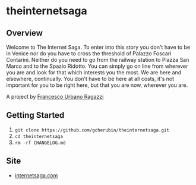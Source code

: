 # theinternetsaga

## Overview
Welcome to The Internet Saga.
To enter into this story you don't have to be in Venice nor do you have to cross the threshold of Palazzo Foscari Contarini.  Neither do you need to go from the railway station to Piazza San Marco and to the Spazio Ridotto. You can simply go on line from wherever you are and look for that which interests you the most. We are here and elsewhere, continually. You don't have to be here at all costs, it's not important for you to be right here, but that you are now, wherever you are.

A project by [Francesco Urbano Ragazzi](http://e-ven.net/)

## Getting Started
1. `git clone https://github.com/gcherubin/theinternetsaga.git`
2. `cd theinternetsaga`
3. `rm -rf CHANGELOG.md`

## Site
- [internetsaga.com](http://www.internetsaga.com/)